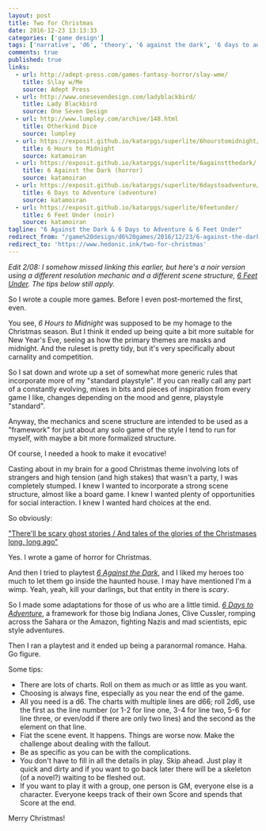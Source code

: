 ```yaml
---
layout: post
title: Two for Christmas
date: 2016-12-23 13:13:33
categories: ['game design']
tags: ['narrative', 'd6', 'theory', '6 against the dark', '6 days to adventure', '6 feet under', 'rpglet']
comments: true
published: true
links:
  - url: http://adept-press.com/games-fantasy-horror/slay-wme/
    title: S\lay w/Me
    source: Adept Press
  - url: http://www.onesevendesign.com/ladyblackbird/
    title: Lady Blackbird
    source: One Seven Design
  - url: http://www.lumpley.com/archive/148.html
    title: Otherkind Dice
    source: lumpley
  - url: https://exposit.github.io/katarpgs/superlite/6hourstomidnight/
    title: 6 Hours to Midnight
    source: katamoiran
  - url: https://exposit.github.io/katarpgs/superlite/6againstthedark/
    title: 6 Against the Dark (horror)
    source: katamoiran
  - url: https://exposit.github.io/katarpgs/superlite/6daystoadventure/
    title: 6 Days to Adventure (adventure)
    source: katamoiran
  - url: https://exposit.github.io/katarpgs/superlite/6feetunder/
    title: 6 Feet Under (noir)
    source: katamoiran
tagline: "6 Against the Dark & 6 Days to Adventure & 6 Feet Under"
redirect_from: "/game%20design/d6%20games/2016/12/23/6-against-the-dark.html"
redirect_to: 'https://www.hedonic.ink/two-for-christmas'
---
```


*Edit 2/08: I somehow missed linking this earlier, but here's a noir version using a different resolution mechanic and a different scene structure, [6 Feet Under](https://exposit.github.io/katarpgs/superlite/6feetunder/). The tips below still apply.*

So I wrote a couple more games. Before I even post-mortemed the first, even.

<!--more-->

You see, *6 Hours to Midnight* was supposed to be my homage to the Christmas season. But I think it ended up being quite a bit more suitable for New Year's Eve, seeing as how the primary themes are masks and midnight. And the ruleset is pretty tidy, but it's very specifically about carnality and competition.

So I sat down and wrote up a set of somewhat more generic rules that incorporate more of my "standard playstyle". If you can really call any part of a constantly evolving, mixes in bits and pieces of inspiration from every game I like, changes depending on the mood and genre, playstyle "standard".

Anyway, the mechanics and scene structure are intended to be used as a "framework" for just about any solo game of the style I tend to run for myself, with maybe a bit more formalized structure.

Of course, I needed a hook to make it evocative!

Casting about in my brain for a good Christmas theme involving lots of strangers and high tension (and high stakes) that wasn't a party, I was completely stumped. I knew I wanted to incorporate a strong scene structure, almost like a board game. I knew I wanted plenty of opportunities for social interaction. I knew I wanted hard choices at the end.

So obviously:

["There'll be scary ghost stories / And tales of the glories of the Christmases long, long ago"](https://www.google.com/search?q=scary+ghost+stories+lyrics&oq=scary+ghost+stories+lyrics)

Yes. I wrote a game of horror for Christmas.

And then I tried to playtest [*6 Against the Dark*](https://exposit.github.io/katarpgs/superlite/6againstthedark/), and I liked my heroes too much to let them go inside the haunted house. I may have mentioned I'm a wimp. Yeah, yeah, kill your darlings, but that entity in there is *scary*.

So I made some adaptations for those of us who are a little timid. [*6 Days to Adventure*](https://exposit.github.io/katarpgs/superlite/6daystoadventure/), a framework for those big Indiana Jones, Clive Cussler, romping across the Sahara or the Amazon, fighting Nazis and mad scientists, epic style adventures.

Then I ran a playtest and it ended up being a paranormal romance. Haha. Go figure.

Some tips:

* There are lots of charts. Roll on them as much or as little as you want.
* Choosing is always fine, especially as you near the end of the game.
* All you need is a d6. The charts with multiple lines are d66; roll 2d6, use the first as the line number (or 1-2 for line one, 3-4 for line two, 5-6 for line three, or even/odd if there are only two lines) and the second as the element on that line.
* Fiat the scene event. It happens. Things are worse now. Make the challenge about dealing with the fallout.
* Be as specific as you can be with the complications.
* You don't have to fill in all the details in play. Skip ahead. Just play it quick and dirty and if you want to go back later there will be a skeleton (of a novel?) waiting to be fleshed out.
* If you want to play it with a group, one person is GM, everyone else is a character. Everyone keeps track of their own Score and spends that Score at the end.

Merry Christmas!
